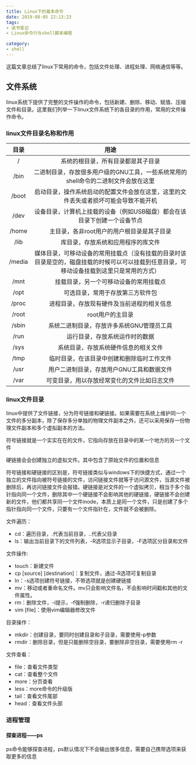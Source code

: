 ```yaml
---
title: Linux下的基本命令
date: 2019-08-05 22:13:23
tags:
- 读书笔记
- Linux命令行与shell脚本编程

category:
- shell
---
```


这篇文章总结了linux下常用的命令，包括文件处理、进程处理、网络通信等等。

## 文件系统
linux系统下提供了完整的文件操作的命令，包括新建、删除、移动、赋值、压缩文件和目录。这里我们列举一下linux文件系统下的各目录的作用，常用的文件操作命令。

### linux文件目录名称和作用
|目录|用途|
|:----:|:----:|
/|系统的根目录，所有目录都是其子目录
/bin|二进制目录，存放很多用户级的GNU工具，一些系统常用的shell命令的二进制文件会放在这里
/boot|启动目录，操作系统启动的配置文件会放在这里，这里的文件丢失或者损坏可能会导致不能开机
/dev|设备目录，计算机上挂载的设备（例如USB磁盘）都会在该目录下创建一个设备节点
/home|主目录，各非root用户的用户根目录是其子目录
/lib|库目录，存放系统和应用程序的库文件
/media|媒体目录，可移动设备的常用挂载点（没有挂载的目录时该目录是空的，磁盘挂载的时候可以可以挂载到任意目录，可移动设备挂载到这里只是常用的方式）
/mnt|挂载目录，另一个可移动设备的常用挂载点
/opt|可选目录，常用于存放第三方软件包
/proc|进程目录，存放现有硬件及当前进程的相关信息
/root|root用户的主目录
/sbin|系统二进制目录，存放许多系统GNU管理员工具
/run|运行目录，存放系统运作时的数据
/sys|系统目录，存放系统硬件信息的相关文件
/tmp|临时目录，在该目录中创建和删除临时工作文件
/usr|用户二进制目录，存放用户GNU工具和数据文件
/var|可变目录，用以存放经常变化的文件比如日志文件

### linux文件目录
linux中提供了文件链接，分为符号链接和硬链接。如果需要在系统上维护同一个文件的多分副本，除了保存多分单独的物理文件副本之外，还可以采用保存一份物理文件副本和多个虚拟副本的方法。

符号链接就是一个实实在在的文件，它指向存放在目录中的某一个地方的另一个文件

硬链接会会创建独立的虚拟文件。其中包含了原始文件的位置和信息

符号链接和硬链接的区别是，符号链接类似与windows下的快捷方式，通过一个独立的文件指向被符号链接的文件，访问链接文件就等于访问源文件，当源文件被删除后，再访问链接文件会报错。硬链接是对文件的一个虚拟拷贝，相当于多个指针指向同一个文件，删除其中一个硬链接不会影响其他的硬链接，硬链接不会创建新的文件，他们都共享同一个文件inode，本质上是同一个文件，只是创建了多个指针指向同一个文件，只要有一个文件指针在，文件就不会被删除。

文件遍历：
* cd：遍历目录，.代表当前目录，..代表父目录
* ls：输出当前目录下的文件列表，-R选项显示子目录，-F选项区分目录和文件

文件操作:
* touch：新建文件
* cp [source] [destination]：复制文件，通过-R选项可复制目录
* ln：-s选项创建符号链接，不带选项就是创建硬链接
* mv：移动或者重命名文件。mv只会影响文件名，不会影响时间戳和其他的文件属性。
* rm：删除文件，-i提示，-f强制删除，-r递归删除子目录
* vim [file]：使用vim编辑器修改文件

目录操作：
* mkdir：创建目录，要同时创建目录和子目录，需要使用-p参数
* rmdir：删除目录，但是只能删除空目录，要删除非空目录，需要使用rm -r

文件查看：
* file：查看文件类型
* cat：查看整个文件
* more：分页查看
* less：more命令的升级版
* tail：查看文件尾部
* head：查看文件头部

### 进程管理
#### 探查进程——ps
ps命令能够探查进程，ps默认情况下不会输出很多信息，需要自己携带选项来获取更多的信息
